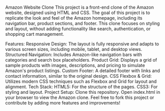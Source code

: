 Amazon Website Clone
This project is a front-end clone of the Amazon website, designed using HTML and CSS. The goal of this project is to replicate the look and feel of the Amazon homepage, including its navigation bar, product sections, and footer. This clone focuses on styling and layout, without adding functionality like search, authentication, or shopping cart management.

Features:
Responsive Design: The layout is fully responsive and adapts to various screen sizes, including mobile, tablet, and desktop views.
Structured Navigation: Includes Amazon-like navigation bars with categories and search box placeholders.
Product Grid: Displays a grid of sample products with images, descriptions, and pricing to simulate Amazon's product listings.
Custom Footer: A detailed footer with links and contact information, similar to the original design.
CSS Flexbox & Grid: Utilizes modern CSS techniques such as Flexbox and Grid for layout and alignment.
Tech Stack:
HTML5: For the structure of the pages.
CSS3: For styling and layout.
Project Setup:
Clone this repository.
Open index.html in your browser to view the Amazon clone.
Feel free to fork this project or contribute by adding more features and improvements!
